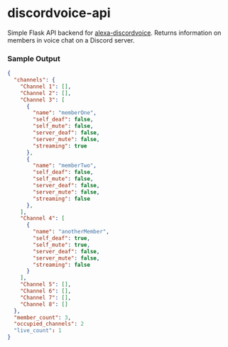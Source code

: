 # discordvoice-api
Simple Flask API backend for [alexa-discordvoice](https://github.com/timTam97/alexa-discordvoice). Returns information on members in voice chat on a Discord server.

### Sample Output
```json
{
  "channels": {
    "Channel 1": [],
    "Channel 2": [],
    "Channel 3": [
      {
        "name": "memberOne",
        "self_deaf": false,
        "self_mute": false,
        "server_deaf": false,
        "server_mute": false,
        "streaming": true
      },
      {
        "name": "memberTwo",
        "self_deaf": false,
        "self_mute": false,
        "server_deaf": false,
        "server_mute": false,
        "streaming": false
      },
    ],
    "Channel 4": [
      {
        "name": "anotherMember",
        "self_deaf": true,
        "self_mute": true,
        "server_deaf": false,
        "server_mute": false,
        "streaming": false
      }
    ],
    "Channel 5": [],
    "Channel 6": [],
    "Channel 7": [],
    "Channel 8": []
  },
  "member_count": 3,
  "occupied_channels": 2
  "live_count": 1
}
```
